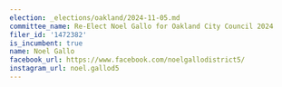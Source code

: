 ```yaml
---
election: _elections/oakland/2024-11-05.md
committee_name: Re-Elect Noel Gallo for Oakland City Council 2024
filer_id: '1472382'
is_incumbent: true
name: Noel Gallo
facebook_url: https://www.facebook.com/noelgallodistrict5/
instagram_url: noel.gallod5
---
```

